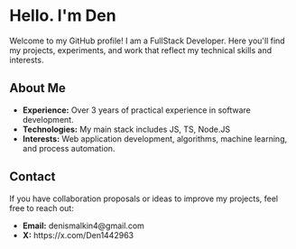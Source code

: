 <body>
  <h1>Hello. I'm Den</h1>
  <p>
    Welcome to my GitHub profile! I am a FullStack Developer. Here you'll find my projects, experiments, and work that reflect my technical skills and interests.
  </p>
  
  <h2>About Me</h2>
  <ul>
    <li><strong>Experience:</strong> Over 3 years of practical experience in software development.</li>
    <li><strong>Technologies:</strong> My main stack includes JS, TS, Node.JS</li>
    <li><strong>Interests:</strong> Web application development, algorithms, machine learning, and process automation.</li>
  </ul>
  
  <h2>Contact</h2>
  <p>If you have collaboration proposals or ideas to improve my projects, feel free to reach out:</p>
  <ul>
    <li><strong>Email:</strong> denismalkin4@gmail.com</li>
    <li><strong>X:</strong> https://x.com/Den1442963</li>
  </ul>
</body>
